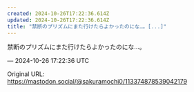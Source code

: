```yaml
---
created: 2024-10-26T17:22:36.614Z
updated: 2024-10-26T17:22:36.614Z
title: "禁断のプリズムにまた行けたらよかったのにな…。[...]"
---
```


<p>禁断のプリズムにまた行けたらよかったのにな…。</p>

&mdash; 2024-10-26 17:22:36 UTC

Original URL: https://mastodon.social/@sakuramochi0/113374878539042179
